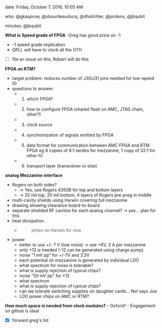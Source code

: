 date: Friday, October 7, 2016, 10:05 AM

who: @gkasprow, @sbourdeauducq, @dhslichter, @jordens, @jbqubit 

minutes: @jbqubit

**What is Speed grade of FPGA**
-Greg has good price on -1 
- -1 speed grade implication
- QPLL will have to clock all the GTH
- [ ]  file an issue on this, Robert will do this
	
**FPGA on RTM?**
- target problem: reduces number of J30/J31 pins needed for low-speed IO
- questions to answer:
    - 1. which FPGA?
    - 2. how to configure FPGA (shared flash on AMC, JTAG chain, other?)
    - 3. clock source
    - 4. synchronization of signals emitted by FPGA
    - 5. data format for communication between AMC FPGA and RTM FPGA
        eg 8 copies of 8:1 serdes for mezzanine, 1 copy of 32:1 for other IO
    - 6. transport layer (transceiver or else)
		
**analog Mezzanine interface**
- Rogers on both sides? 
    - -> Yes, use Rogers 4350B for top and bottom layers
    - -> 20 mil top, 20 mil bottom, 4 layers of Rogers pre-preg in middle 
- multi-cavity shields using Harwin covering full mezzanine
- drawing showing clearance board-to-board
- separate shielded RF cavities for each analog channel?
     -> yes… plan for this
- heat dissipation 
    - > press-on Harwin for now 
- power
    - better to use +/- 7 V (low noise)
        -> use +6V, 2 A per mezzanine
	- only +12 is needed (-12 can be generated using charge pump)
    - noise "1 mV pp" for +/-7V and 3.3V
	- each potential on mezzanine is generated by individual LDO
	- what spectrum for noise is tolerable? 
	- what is supply rejection of typical chips? 
    - noise "50 mV pp" for +12 
	- what spectrum 
	- what is supply rejection of typical chips? 
	- can we tolerate switching supplies on daughter cards… No! says Joe
	- LDO power chips on AMC or RTM? 

**How much space is needed from clock modules?**
    - Oxford? 
    - Engagement on github is ideal
	
	
- [x] forward greg's list 